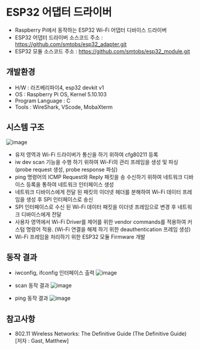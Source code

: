 # ESP32 어댑터 드라이버
- Raspberry Pi에서 동작하는 ESP32 Wi-Fi 어댑터 디바이스 드라이버
- ESP32 어댑터 드라이버 소스코드 주소 : https://github.com/smtobs/esp32_adapter.git
- ESP32 모듈 소스코드 주소 : https://github.com/smtobs/esp32_module.git
## 개발환경
- H/W : 라즈베리파이4, esp32 devkit v1 
- OS : Raspberry Pi OS, Kernel 5.10.103
- Program Language : C
- Tools : WireShark, VScode, MobaXterm
  
## 시스템 구조
![image](https://github.com/smtobs/esp32_adapter/assets/50127167/42ce9ebb-83e3-4495-997b-a3e1706e58a4)

- 유저 영역과 Wi-Fi 드라이버가 통신을 하기 위하여 cfg80211 등록
- iw dev scan 기능을 수행 하기 위하여 Wi-Fi의 관리 프레임을 생성 및 파싱 (probe request 생성, probe response 파싱)
- ping 명령어의 ICMP Request와 Reply 패킷을 송 수신하기 위하여 네트워크 디바이스 등록을 통하여 네트워크 인터페이스 생성
- 네트워크 디바이스에게 전달 된 패킷의 이더넷 헤더를 분해하여 Wi-Fi 데이터 프레임을 생성 후 SPI 인터페이스로 송신
- SPI 인터페이스로 수신 된 Wi-Fi 데이터 패킷을 이더넷 프레임으로 변경 후 네트워크 디바이스에게 전달
- 사용자 영역에서 Wi-Fi Driver를 제어를 위한 vendor commands를 적용하여 커스텀 명령어 적용. (Wi-Fi 연결을 해제 하기 위한 deauthentication 프레임 생성)
- Wi-Fi 프레임을 처리하기 위한 ESP32 모듈 Firmware 개발

## 동작 결과
- iwconfig, ifconfig 인터페이스 출력
![image](https://github.com/smtobs/esp32_adapter/assets/50127167/5e425151-4fe2-48bc-89ca-2d712f8411c2)

- scan 동작 결과
![image](https://github.com/smtobs/esp32_adapter/assets/50127167/017e4fee-c9ba-456c-9deb-486dbf0518cf)

- ping 동작 결과
![image](https://github.com/smtobs/esp32_adapter/assets/50127167/2e5febbc-8b32-404d-8158-a10790966fad)


## 참고사항
- 802.11 Wireless Networks: The Definitive Guide (The Definitive Guide) [저자 : Gast, Matthew]

